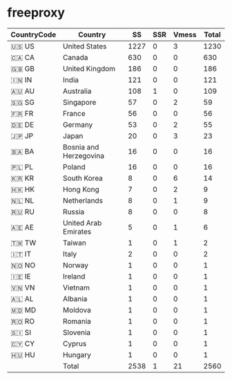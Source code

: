 # freeproxy

|CountryCode|Country|SS|SSR|Vmess|Total|
|  ----  | ----  |  ----  | ----  |  ----  | ----  |
|🇺🇸 US|United States|1227|0|3|1230|
|🇨🇦 CA|Canada|630|0|0|630|
|🇬🇧 GB|United Kingdom|186|0|0|186|
|🇮🇳 IN|India|121|0|0|121|
|🇦🇺 AU|Australia|108|1|0|109|
|🇸🇬 SG|Singapore|57|0|2|59|
|🇫🇷 FR|France|56|0|0|56|
|🇩🇪 DE|Germany|53|0|2|55|
|🇯🇵 JP|Japan|20|0|3|23|
|🇧🇦 BA|Bosnia and Herzegovina|16|0|0|16|
|🇵🇱 PL|Poland|16|0|0|16|
|🇰🇷 KR|South Korea|8|0|6|14|
|🇭🇰 HK|Hong Kong|7|0|2|9|
|🇳🇱 NL|Netherlands|8|0|1|9|
|🇷🇺 RU|Russia|8|0|0|8|
|🇦🇪 AE|United Arab Emirates|5|0|1|6|
|🇹🇼 TW|Taiwan|1|0|1|2|
|🇮🇹 IT|Italy|2|0|0|2|
|🇳🇴 NO|Norway|1|0|0|1|
|🇮🇪 IE|Ireland|1|0|0|1|
|🇻🇳 VN|Vietnam|1|0|0|1|
|🇦🇱 AL|Albania|1|0|0|1|
|🇲🇩 MD|Moldova|1|0|0|1|
|🇷🇴 RO|Romania|1|0|0|1|
|🇸🇮 SI|Slovenia|1|0|0|1|
|🇨🇾 CY|Cyprus|1|0|0|1|
|🇭🇺 HU|Hungary|1|0|0|1|
||Total|2538|1|21|2560|
